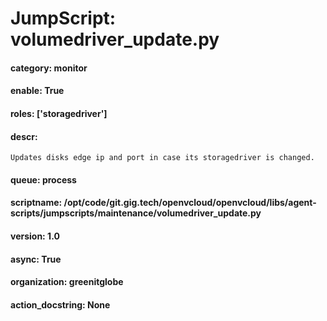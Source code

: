 
# JumpScript: volumedriver_update.py
        
#### category: monitor
#### enable: True
#### roles: ['storagedriver']
#### descr: 
```
Updates disks edge ip and port in case its storagedriver is changed.

```
#### queue: process
#### scriptname: /opt/code/git.gig.tech/openvcloud/openvcloud/libs/agent-scripts/jumpscripts/maintenance/volumedriver_update.py
#### version: 1.0
#### async: True
#### organization: greenitglobe
#### action_docstring: None